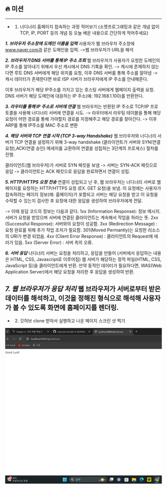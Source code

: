 ## 🔥 미션

---

- 1. 너디너리 홈페이지 접속하는 과정 적어보기 (소켓프로그래밍과 같은 개념 없이 TCP, IP, PORT 등의 개념 등 오늘 배운 내용으로 간단하게 적어주세요)

***1. 브라우저 주소창에 도메인 이름을 입력***
사용자가 웹 브라우저 주소창에 www.naver.com과 같은 도메인을 입력.
->웹 브라우저가 URL을 해석

***2. 브라우저가 DNS 서버를 통해 IP 주소 조회***
웹 브라우저가 사용자가 요청한 도메인의 IP 주소를 알아내기 위해서 우선 캐시에서 DNS 기록을 확인.
-> 캐시에 존재하지 않는다면 루트 DNS 서버에게 해당 위치를 요청, 이후 DNS 서버를 통해 주소를 알아냄
-> 캐시 데이터가 존재한다면 바로 ISP 서버가 브라우저에게 IP 주소를 안내해준다.

이후 브라우저가 해당 IP주소를 가지고 있는 호스팅 서버에게 웹페이지 출력을 요청. DNS 서버가 해당 도메인에 대응하는 IP 주소(예: 192.168.1.100)를 반환한다.

***3. 라우터를 통해 IP 주소로 서버에 연결***
웹 브라우저는 반환된 IP 주소로 TCP/IP 프로토콜을 사용해 너디너리 서버에 연결을 시도.
-> 라우터에서 라우팅 테이블을 통해 해당 요청이 어떤 경로를 통해 가야할지 경로를 지정해주고 해당 경로를 찾아간다.
-> 이후 ARP를 통해 IP주소를 MAC 주소로 변환

***4. 해당 서버와 TCP 연결 시작 (TCP 3-way Handshake)***
웹 브라우저와 너디너리 서버가 TCP 연결을 설정하기 위해 3-way handshake (클라이언트가 서버와 SYN(연결 요청),ACK(연결 승인) 메세지를 교환하여 연결을 성립하는 3단계의 프로세스) 절차를 진행.

클라이언트(웹 브라우저)가 서버로 SYN 패킷을 보냄 ->
서버는 SYN-ACK 패킷으로 응답 ->
클라이언트는 ACK 패킷으로 응답을 완료하면서 연결이 성립.

***5. HTTP/HTTPS 요청 전송***
연결이 성립되고 난 후, 웹 브라우저는 너디너리 서버로 웹페이지를 요청하는 HTTP/HTTPS 요청 (EX. GET 요청)을 보냄.
이 요청에는 사용자가 접속하려는 페이지 정보(예: 홈페이지)가 포함되고 서버는 해당 요청을 받고 이 요청을 수락할 수 있는지 검사한 후 요청에 대한 응답을 생성하여 브라우저에게 전달.

-> 이때 응답 코드의 정보는 다음과 같다.
1xx (Information Response): 정보 메시지. 서버가 요청을 받았으며 서버에 연결된 클라이언트는 계속해서 작업을 하라는 뜻.
2xx (Successful Response): 서버와의 요청이 성공함.
3xx (Redirection Message) : 요청 완료를 위해 추가 작업 조치가 필요함.
301(Moved Permantly)는 요청한 리소스의 URI가 변경 되었음.
4xx (Client Error Response) : 클라이언트의 Request에 에러가 있음.
5xx (Server Error) : 서버 측의 오류.

***6. 서버 응답***
너디너리 서버는 요청을 처리하고, 응답을 만들어 (서버에서 응답하는 내용은 HTML, CSS, Javascript로 이루어짐) 웹 서버가 해당하는 정적 파일(HTML, CSS, JavaScript 등)을 클라이언트에게 반환.
만약 동적인 데이터가 필요하다면, WAS(Web Application Server)에서 해당 요청을 처리한 후 응답을 생성하여 반환.


***7. 웹 브라우저가 응답 처리***
웹 브라우저가 서버로부터 받은 데이터를 해석하고, 이것을 정해진 형식으로 해석해 사용자가 볼 수 있도록 화면에 홈페이지를 렌더링.
---


- 2. 깃허브 clone 받아서 실행하고 나온 페이지 스크린 샷 찍기

![screen](./화면%20캡처%202024-09-17%20173554.png)


